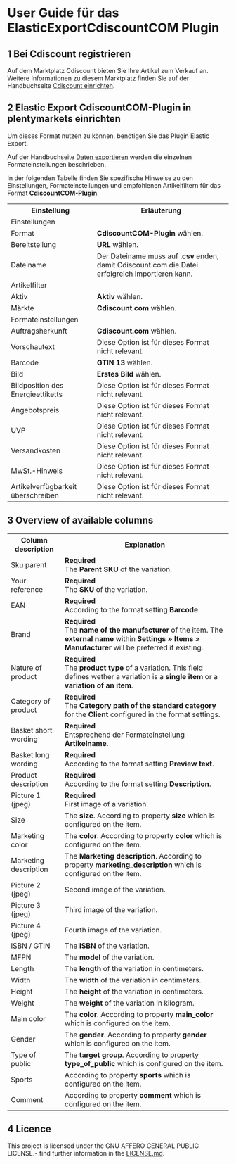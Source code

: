 # User Guide für das ElasticExportCdiscountCOM Plugin

<div class="container-toc"></div>

## 1 Bei Cdiscount registrieren

Auf dem Marktplatz Cdiscount bieten Sie Ihre Artikel zum Verkauf an. Weitere Informationen zu diesem Marktplatz finden Sie auf der Handbuchseite [Cdiscount einrichten](https://knowledge.plentymarkets.com/omni-channel/multi-channel/cdiscount).

## 2 Elastic Export CdiscountCOM-Plugin in plentymarkets einrichten

Um dieses Format nutzen zu können, benötigen Sie das Plugin Elastic Export.

Auf der Handbuchseite [Daten exportieren](https://www.plentymarkets.eu/handbuch/datenaustausch/daten-exportieren/#4) werden die einzelnen Formateinstellungen beschrieben.

In der folgenden Tabelle finden Sie spezifische Hinweise zu den Einstellungen, Formateinstellungen und empfohlenen Artikelfiltern für das Format **CdiscountCOM-Plugin**.
<table>
    <tr>
        <th>
            Einstellung
        </th>
        <th>
            Erläuterung
        </th>
    </tr>
    <tr>
        <td class="th" colspan="2">
            Einstellungen
        </td>
    </tr>
    <tr>
        <td>
            Format
        </td>
        <td>
            <b>CdiscountCOM-Plugin</b> wählen.
        </td>
    </tr>
    <tr>
        <td>
            Bereitstellung
        </td>
        <td>
            <b>URL</b> wählen.
        </td>
    </tr>
    <tr>
        <td>
            Dateiname
        </td>
        <td>
            Der Dateiname muss auf <b>.csv</b> enden, damit Cdiscount.com die Datei erfolgreich importieren kann.
        </td>
    </tr>
    <tr>
        <td class="th" colspan="2">
            Artikelfilter
        </td>
    </tr>
    <tr>
        <td>
            Aktiv
        </td>
        <td>
            <b>Aktiv</b> wählen.
        </td>
    </tr>
    <tr>
        <td>
            Märkte
        </td>
        <td>
            <b>Cdiscount.com</b> wählen.
        </td>
    </tr>
    <tr>
        <td class="th" colspan="2">
            Formateinstellungen
        </td>
    </tr>
    <tr>
        <td>
            Auftragsherkunft
        </td>
        <td>
            <b>Cdiscount.com</b> wählen.
        </td>
    </tr>
    <tr>
        <td>
            Vorschautext
        </td>
        <td>
            Diese Option ist für dieses Format nicht relevant.
        </td>
    </tr>
    <tr>
		<td>
			Barcode
		</td>
		<td>
			<b>GTIN 13</b> wählen.
		</td>
	</tr>
    <tr>
        <td>
            Bild
        </td>
        <td>
            <b>Erstes Bild</b> wählen.
        </td>
    </tr>
    <tr>
		<td>
			Bildposition des Energieettiketts
		</td>
		<td>
			Diese Option ist für dieses Format nicht relevant.
		</td>
	</tr>
    <tr>
        <td>
            Angebotspreis
        </td>
        <td>
            Diese Option ist für dieses Format nicht relevant.
        </td>
    </tr>
    <tr>
		<td>
			UVP
		</td>
		<td>
			Diese Option ist für dieses Format nicht relevant.
		</td>
	</tr>
	<tr>
		<td>
			Versandkosten
		</td>
		<td>
			Diese Option ist für dieses Format nicht relevant.
		</td>
	</tr>
    <tr>
        <td>
            MwSt.-Hinweis
        </td>
        <td>
            Diese Option ist für dieses Format nicht relevant.
        </td>
    </tr>
    <tr>
		<td>
			Artikelverfügbarkeit überschreiben
		</td>
		<td>
			Diese Option ist für dieses Format nicht relevant.
		</td>
	</tr>
</table>


## 3 Overview of available columns

<table>
    <tr>
        <th>
            Column description
        </th>
        <th>
            Explanation
        </th>
    </tr>
    <tr>
    	<td>
    		Sku parent
    	</td>
    	<td>
    		<b>Required</b><br>
    		The <b>Parent SKU</b> of the variation.
    	</td>
    </tr>
    <tr>
    	<td>
    		Your reference
    	</td>
    	<td>
    		<b>Required</b><br>
    		The <b>SKU</b> of the variation. 
    	</td>
    </tr>
    <tr>
    	<td>
    		EAN
    	</td>
    	<td>
    		<b>Required</b><br>
			According to the format setting <b>Barcode</b>.
    	</td>
    </tr>
    <tr>
        <td>
            Brand
        </td>
        <td>
            <b>Required</b><br>
            The <b>name of the manufacturer</b> of the item. The <b>external name</b> within <b>Settings » Items » Manufacturer</b> will be preferred if existing.
        </td>
    </tr>
	<tr>
		<td>
			Nature of product
		</td>
		<td>
			<b>Required</b><br>
			The <b>product type</b> of a variation. This field defines wether a variation is a <b>single item</b> or a <b>variation of an item</b>.
		</td>
	</tr>
	<tr>
		<td>
			Category of product
		</td>
		<td>
			<b>Required</b><br>
			The <b>Category path of the standard category</b> for the <b>Client</b> configured in the format settings.
		</td>
	</tr>
	<tr>
		<td>
			Basket short wording
		</td>
		<td>
			<b>Required</b><br>
			Entsprechend der Formateinstellung <b>Artikelname</b>.
		</td>
	</tr>
	<tr>
    	<td>
    		Basket long wording
    	</td>
    	<td>
    		<b>Required</b><br>
    		According to the format setting <b>Preview text</b>.
    	</td>
    </tr>
	<tr>
    	<td>
    		Product description
    	</td>
    	<td>
    		<b>Required</b><br>
    		According to the format setting <b>Description</b>.
    	</td>
    </tr>
	<tr>
    	<td>
    		Picture 1 (jpeg)
    	</td>
    	<td>
    		<b>Required</b><br>
    		First image of a variation.
    	</td>
    </tr>
	<tr>
    	<td>
    		Size
    	</td>
    	<td>
    		The <b>size</b>. According to property <b>size</b> which is configured on the item.
    	</td>
    </tr>
	<tr>
    	<td>
    		Marketing color
    	</td>
    	<td>
    		The <b>color</b>. According to property <b>color</b> which is configured on the item.
    	</td>
    </tr>
	<tr>
    	<td>
    		Marketing description
    	</td>
    	<td>
    		The <b>Marketing description</b>. According to property <b>marketing_description</b> which is configured on the item.
    	</td>
    </tr>
	<tr>
    	<td>
    		Picture 2 (jpeg)
    	</td>
    	<td>
    		Second image of the variation.
    	</td>
    </tr>
	<tr>
    	<td>
			Picture 3 (jpeg)
		</td>
		<td>
			Third image of the variation.
		</td>
    </tr>
	<tr>
    	<td>
			Picture 4 (jpeg)
		</td>
		<td>
			Fourth image of the variation.
		</td>
    </tr>
    <tr>
		<td>
			ISBN / GTIN
		</td>
		<td>
			The <b>ISBN</b> of the variation.
		</td>
	</tr>
	<tr>
		<td>
			MFPN
		</td>
		<td>
			The <b>model</b> of the variation.
		</td>
	</tr>
	<tr>
		<td>
			Length
		</td>
		<td>
			The <b>length</b> of the variation in centimeters.
		</td>
	</tr>
	<tr>
		<td>
			Width
		</td>
		<td>
			The <b>width</b> of the variation in centimeters.
		</td>
	</tr>
	<tr>
		<td>
			Height
		</td>
		<td>
			The <b>height</b> of the variation in centimeters.
		</td>
	</tr>
	<tr>
		<td>
			Weight
		</td>
		<td>
			The <b>weight</b> of the variation in kilogram.
		</td>
	</tr>
	<tr>
		<td>
			Main color
		</td>
		<td>
			The <b>color</b>. According to property <b>main_color</b> which is configured on the item.
		</td>
	</tr>
	<tr>
		<td>
			Gender
		</td>
		<td>
			The <b>gender</b>. According to property <b>gender</b> which is configured on the item.
		</td>
	</tr>
	<tr>
		<td>
			Type of public
		</td>
		<td>
			The <b>target group</b>. According to property <b>type_of_public</b> which is configured on the item.
		</td>
	</tr>
	<tr>
		<td>
			Sports
		</td>
		<td>
			According to property <b>sports</b> which is configured on the item.
		</td>
	</tr>
	<tr>
		<td>
			Comment
		</td>
		<td>
			According to property <b>comment</b> which is configured on the item.
		</td>
	</tr>	
</table>

## 4 Licence

This project is licensed under the GNU AFFERO GENERAL PUBLIC LICENSE.- find further information in the [LICENSE.md](https://github.com/plentymarkets/plugin-elastic-export-cdiscount-com/blob/master/LICENSE.md).
